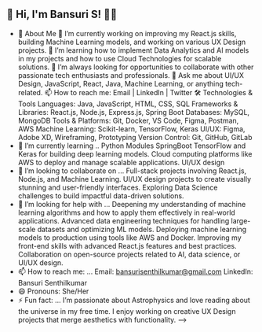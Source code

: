 ## 👋 Hi, I'm Bansuri S! 👩‍💻

- 🚀 About Me
🔭 I’m currently working on improving my React.js skills, building Machine Learning models, and working on various UX Design projects.
🌱 I’m learning how to implement Data Analytics and AI models in my projects and how to use Cloud Technologies for scalable solutions.
🤝 I’m always looking for opportunities to collaborate with other passionate tech enthusiasts and professionals.
💬 Ask me about UI/UX Design, JavaScript, React, Java, Machine Learning, or anything tech-related.
📫 How to reach me: Email | LinkedIn | Twitter
🛠️ Technologies & Tools
Languages: Java, JavaScript, HTML, CSS, SQL
Frameworks & Libraries: React.js, Node.js, Express.js, Spring Boot
Databases: MySQL, MongoDB
Tools & Platforms: Git, Docker, VS Code, Figma, Postman, AWS
Machine Learning: Scikit-learn, TensorFlow, Keras
UI/UX: Figma, Adobe XD, Wireframing, Prototyping
Version Control: Git, GitHub, GitLab
- 🌱 I’m currently learning ..
Python Modules
SpringBoot
TensorFlow and Keras for building deep learning models.
Cloud computing platforms like AWS to deploy and manage scalable applications.
UI/UX design
- 👯 I’m looking to collaborate on ...
Full-stack projects involving React.js, Node.js, and Machine Learning.
UI/UX design projects to create visually stunning and user-friendly interfaces.
Exploring Data Science challenges to build impactful data-driven solutions.
- 🤔 I’m looking for help with ...
Deepening my understanding of machine learning algorithms and how to apply them effectively in real-world applications.
Advanced data engineering techniques for handling large-scale datasets and optimizing ML models.
Deploying machine learning models to production using tools like AWS and Docker.
Improving my front-end skills with advanced React.js features and best practices.
Collaboration on open-source projects related to AI, data science, or UI/UX design.
- 📫 How to reach me: ...
Email: bansurisenthilkumar@gmail.com
LinkedIn: Bansuri Senthilkumar
- 😄 Pronouns: She/Her
- ⚡ Fun fact: ...
I’m passionate about Astrophysics and love reading about the universe in my free time.
I enjoy working on creative UX Design projects that merge aesthetics with functionality.
-->

